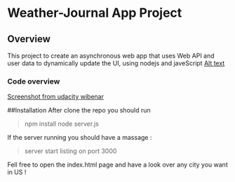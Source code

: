 # Weather-Journal App Project

## Overview
This project to create an asynchronous web app that uses Web API and user data to dynamically update the UI, using nodejs and javeScript
[Alt text](https://github.com/0oM4R/Weather-Journal-App/blob/main/Screenshot_1.png)


### Code overview 
[Screenshot from udacity wibenar](https://github.com/0oM4R/Weather-Journal-App/blob/main/arch.png)

##Installation
After clone the repo you should run 
>npm install 
>node server.js
>
If the server running you should have a massage :
>server start listing on port 3000

Fell free to open the index.html page and have a look over any city you want in US !





